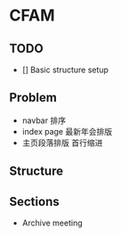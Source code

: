 # CFAM

## TODO
- [] Basic structure setup

## Problem
- navbar 排序
- index page 最新年会排版
- 主页段落排版 首行缩进

## Structure

## Sections
- Archive meeting